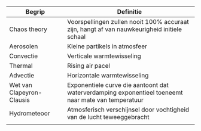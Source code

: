 
| Begrip                    | Definitie                                                                                           |
| ------------------------- | --------------------------------------------------------------------------------------------------- |
| Chaos theory              | Voorspellingen zullen nooit 100% accuraat zijn, hangt af van nauwkeurigheid initiele schaal         |
| Aerosolen                 | Kleine partikels in atmosfeer                                                                       |
| Convectie                 | Verticale warmtewisseling                                                                           |
| Thermal                   | Rising air pacel                                                                                    |
| Advectie                  | Horizontale warmtewisseling                                                                         |
| Wet van Clapeyron-Clausis | Exponentiele curve die aantoont dat waterverdamping exponentieel toeneemt naar mate van temperatuur |
| Hydrometeoor              | Atmosferisch verschijnsel door vochtigheid van de lucht teweeggebracht                              |
|                           |                                                                                                     |
